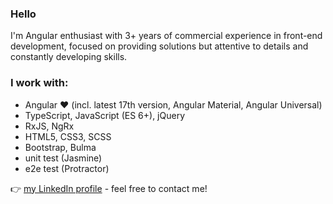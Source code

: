 ### Hello

I'm Angular enthusiast with 3+ years of commercial experience in front-end development,
focused on providing solutions but attentive to details and constantly developing skills.

### I work with:

- Angular :heart: (incl. latest 17th version, Angular Material, Angular Universal)
- TypeScript, JavaScript (ES 6+), jQuery
- RxJS, NgRx
- HTML5, CSS3, SCSS
- Bootstrap, Bulma
- unit test (Jasmine)
- e2e test (Protractor)

:point_right: [my LinkedIn profile](https://www.linkedin.com/in/j-zielinska/)  - feel free to contact me!
